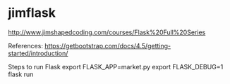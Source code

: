 # jimflask

http://www.jimshapedcoding.com/courses/Flask%20Full%20Series

References:
https://getbootstrap.com/docs/4.5/getting-started/introduction/

Steps to run Flask
export FLASK_APP=market.py
export FLASK_DEBUG=1
flask run
